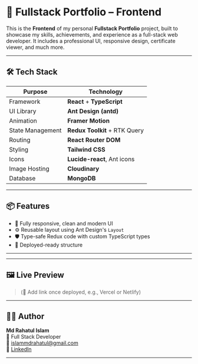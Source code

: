 # 🚀 Fullstack Portfolio – Frontend

This is the **Frontend** of my personal **Fullstack Portfolio** project, built to showcase my skills, achievements, and experience as a full-stack web developer. It includes a professional UI, responsive design, certificate viewer, and much more.

---

## 🛠️ Tech Stack

| Purpose          | Technology                    |
| ---------------- | ----------------------------- |
| Framework        | **React** + **TypeScript**    |
| UI Library       | **Ant Design (antd)**         |
| Animation        | **Framer Motion**             |
| State Management | **Redux Toolkit** + RTK Query |
| Routing          | **React Router DOM**          |
| Styling          | **Tailwind CSS**              |
| Icons            | **Lucide-react**, Ant icons   |
| Image Hosting    | **Cloudinary**                |
| Database         | **MongoDB**                   |

---

## 📦 Features

- 🎨 Fully responsive, clean and modern UI
- ⚙️ Reusable layout using Ant Design's `Layout`
- 🛡️ Type-safe Redux code with custom TypeScript types
- 🚀 Deployed-ready structure

---

---

## 🖼️ Live Preview

> (🔗 Add link once deployed, e.g., Vercel or Netlify)

---

## 🧑‍💻 Author

**Md Rahatul Islam**  
💼 Full Stack Developer  
📧 islammdrahatul@gmail.com  
🔗 [LinkedIn](https://www.linkedin.com/in/mdrahatulislam/)

---
